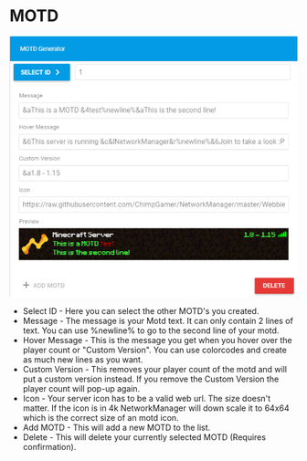 # MOTD

![](../../.gitbook/assets/snap1.png)

* Select ID - Here you can select the other MOTD's you created.
* Message - The message is your Motd text. It can only contain 2 lines of text. You can use %newline% to go to the second line of your motd.
* Hover Message - This is the message you get when you hover over the player count or "Custom Version". You can use colorcodes and create as much new lines as you want.
* Custom Version - This removes your player count of the motd and will put a custom version instead. If you remove the Custom Version the player count will pop-up again.
* Icon - Your server icon has to be a valid web url. The size doesn't matter. If the icon is in 4k NetworkManager will down scale it to 64x64 which is the correct size of an motd icon.
* Add MOTD - This will add a new MOTD to the list.
* Delete - This will delete your currently selected MOTD \(Requires confirmation\).

